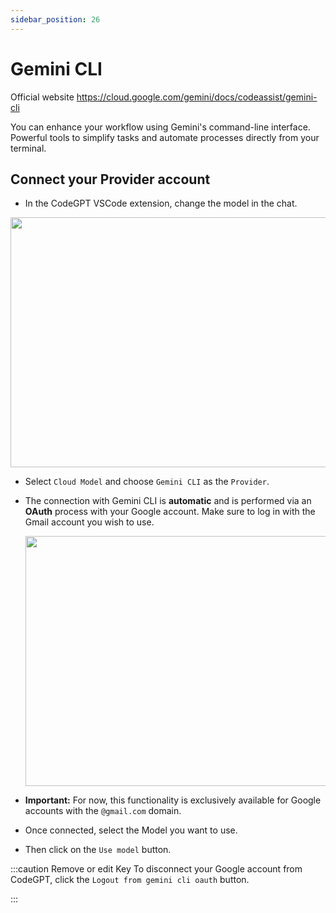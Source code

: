 ```yaml
---
sidebar_position: 26
---
```


# Gemini CLI

Official website https://cloud.google.com/gemini/docs/codeassist/gemini-cli

You can enhance your workflow using Gemini's command-line interface.
Powerful tools to simplify tasks and automate processes directly from your terminal.

## Connect your Provider account

- In the CodeGPT VSCode extension, change the model in the chat.

<p align="center"><img width="550" height="400" src="https://github.com/user-attachments/assets/654fde38-2dac-453c-9769-830a70086504"/></p>

- Select `Cloud Model` and choose `Gemini CLI` as the `Provider`.
- The connection with Gemini CLI is **automatic** and is performed via an **OAuth** process with your Google account. Make sure to log in with the Gmail account you wish to use.


  <p align="center"><img width="550" height="400" src="https://github.com/user-attachments/assets/1f3cc8ef-0e18-4d6a-b401-b1dd714f7c87" /></p>

- **Important:** For now, this functionality is exclusively available for Google accounts with the `@gmail.com` domain.
- Once connected, select the Model you want to use.
- Then click on the `Use model` button.
  
:::caution Remove or edit Key
To disconnect your Google account from CodeGPT, click the `Logout from gemini cli oauth` button.

:::
